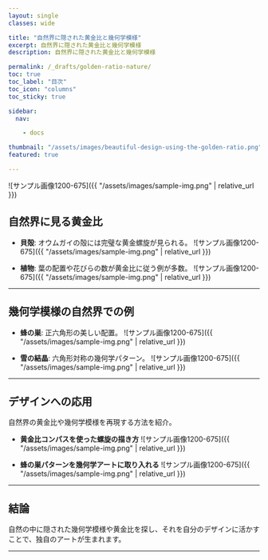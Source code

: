 ```yaml
---
layout: single
classes: wide

title: "自然界に隠された黄金比と幾何学模様"
excerpt: 自然界に隠された黄金比と幾何学模様
description: 自然界に隠された黄金比と幾何学模様

permalink: /_drafts/golden-ratio-nature/
toc: true
toc_label: "目次"
toc_icon: "columns"
toc_sticky: true

sidebar:
  nav:

    - docs

thumbnail: "/assets/images/beautiful-design-using-the-golden-ratio.png"
featured: true

---
```

![サンプル画像1200-675]({{ "/assets/images/sample-img.png" | relative_url }})

## 自然界に見る黄金比

- **貝殻**: オウムガイの殻には完璧な黄金螺旋が見られる。
![サンプル画像1200-675]({{ "/assets/images/sample-img.png" | relative_url }})

- **植物**: 葉の配置や花びらの数が黄金比に従う例が多数。
![サンプル画像1200-675]({{ "/assets/images/sample-img.png" | relative_url }})

---

## 幾何学模様の自然界での例

- **蜂の巣**: 正六角形の美しい配置。
![サンプル画像1200-675]({{ "/assets/images/sample-img.png" | relative_url }})

- **雪の結晶**: 六角形対称の幾何学パターン。
![サンプル画像1200-675]({{ "/assets/images/sample-img.png" | relative_url }})

---

## デザインへの応用

自然界の黄金比や幾何学模様を再現する方法を紹介。
- **黄金比コンパスを使った螺旋の描き方**
![サンプル画像1200-675]({{ "/assets/images/sample-img.png" | relative_url }})

- **蜂の巣パターンを幾何学アートに取り入れる**
![サンプル画像1200-675]({{ "/assets/images/sample-img.png" | relative_url }})

---

## 結論

自然の中に隠された幾何学模様や黄金比を探し、それを自分のデザインに活かすことで、独自のアートが生まれます。

---
